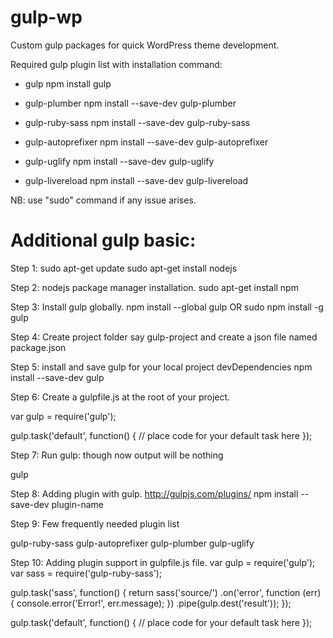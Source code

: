 # gulp-wp

Custom gulp packages for quick WordPress theme development.

Required gulp plugin list with installation command:

* gulp
npm install gulp
* gulp-plumber
npm install --save-dev gulp-plumber

* gulp-ruby-sass
npm install --save-dev gulp-ruby-sass

* gulp-autoprefixer
npm install --save-dev gulp-autoprefixer

* gulp-uglify
npm install --save-dev gulp-uglify

* gulp-livereload
npm install --save-dev gulp-livereload

NB: use "sudo" command if any issue arises.

# Additional gulp basic:

Step 1: 
sudo apt-get update
sudo apt-get install nodejs

Step 2: nodejs package manager installation.
sudo apt-get install npm

Step 3: Install gulp globally.
npm install --global gulp 
OR 
sudo npm install -g gulp

Step 4: Create project folder say gulp-project and create a json file named package.json

Step 5: install and save gulp for your local project devDependencies
npm install --save-dev gulp

Step 6: Create a gulpfile.js at the root of your project.

var gulp = require('gulp');

gulp.task('default', function() {
  // place code for your default task here
});

Step 7: Run gulp: though now output will be nothing

gulp

Step 8: Adding plugin with gulp. http://gulpjs.com/plugins/
npm install --save-dev plugin-name

Step 9: Few frequently needed plugin list 

gulp-ruby-sass 
gulp-autoprefixer
gulp-plumber
gulp-uglify

Step 10: Adding plugin support in gulpfile.js file.
var gulp = require('gulp');
var sass = require('gulp-ruby-sass');

gulp.task('sass', function() {
    return sass('source/') 
    .on('error', function (err) {
      console.error('Error!', err.message);
   })
    .pipe(gulp.dest('result'));
});

gulp.task('default', function() {
  // place code for your default task here
}); 
